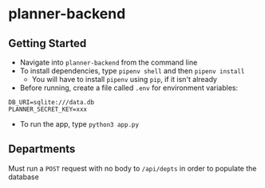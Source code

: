# planner-backend

## Getting Started

- Navigate into `planner-backend` from the command line
- To install dependencies, type `pipenv shell` and then `pipenv install`
  - You will have to install `pipenv` using `pip`, if it isn't already
- Before running, create a file called `.env` for environment variables:

```
DB_URI=sqlite:///data.db
PLANNER_SECRET_KEY=xxx
```

- To run the app, type `python3 app.py`

## Departments

Must run a `POST` request with no body to `/api/depts` in order to populate the database
